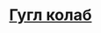 # [Гугл колаб](https://colab.research.google.com/drive/1Ky-lhdUGkQ0X0Zi_ZvEMarp7B942weCk?usp=sharing)
